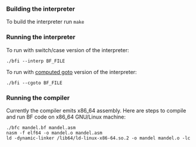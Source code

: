### Building the interpreter ###

To build the interpreter run `make`

### Running the interpreter ###

To run with switch/case version of the interpreter:

```
./bfi --interp BF_FILE
```

To run with [computed goto](https://eli.thegreenplace.net/2012/07/12/computed-goto-for-efficient-dispatch-tables) version of the interpreter:

```
./bfi --cgoto BF_FILE
```

### Running the compiler ###

Currently the compiler emits x86_64 assembly. Here are steps to compile and run BF code on x86_64 GNU/Linux machine:

```
./bfc mandel.bf mandel.asm
nasm -f elf64 -o mandel.o mandel.asm
ld -dynamic-linker /lib64/ld-linux-x86-64.so.2 -o mandel mandel.o -lc
```
